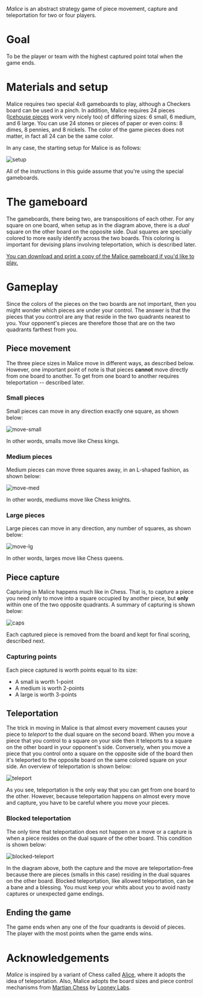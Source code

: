 *Malice* is an abstract strategy game of piece movement, capture and teleportation for two or four players.  

Goal
====

To be the player or team with the highest captured point total when the game ends.

Materials and setup
===================

Malice requires two special 4x8 gameboards to play, although a Checkers board can be used in a pinch.  In addition, Malice requires 24 pieces ([Icehouse pieces](http://www.looneylabs.com/looney-pyramids) work very nicely too) of differing sizes: 6 small, 6 medium, and 6 large.  You can use 24 stones or pieces of paper or even coins: 8 dimes, 8 pennies, and 8 nickels.  The color of the game pieces does not matter, in fact all 24 can be the same color.

In any case, the starting setup for Malice is as follows:

![setup](https://raw.githubusercontent.com/fogus/spiel/master/brettspiel/malice/graphics/inital-setp.png)

All of the instructions in this guide assume that you're using the special gameboards.

The gameboard
=============

The gameboards, there being two, are transpositions of each other.  For any square on one board, when setup as in the diagram above, there is a *dual* square on the other board on the opposite side.  Dual squares are specially colored to more easily identify across the two boards.  This coloring is important for devising plans involving teleportation, which is described later.

[You can download and print a copy of the Malice gameboard if you'd like to play.](https://raw.githubusercontent.com/fogus/spiel/master/brettspiel/malice/graphics/board.png)

Gameplay
========

Since the colors of the pieces on the two boards are not important, then you might wonder which pieces are under your control.  The answer is that the pieces that you control are any that reside in the two quadrants nearest to you.  Your opponent's pieces are therefore those that are on the two quadrants farthest from you.

Piece movement
--------------

The three piece sizes in Malice move in different ways, as described below.  However, one important point of note is that pieces **cannot** move directly from one board to another.  To get from one board to another requires teleportation -- described later.

### Small pieces

Small pieces can move in any direction exactly one square, as shown below:

![move-small](https://raw.githubusercontent.com/fogus/spiel/master/brettspiel/malice/graphics/small-movement.png)

In other words, smalls move like Chess kings.

### Medium pieces

Medium pieces can move three squares away, in an L-shaped fashion, as shown below:

![move-med](https://raw.githubusercontent.com/fogus/spiel/master/brettspiel/malice/graphics/medium-movement.png)

In other words, mediums move like Chess knights.

### Large pieces

Large pieces can move in any direction, any number of squares, as shown below:

![move-lg](https://raw.githubusercontent.com/fogus/spiel/master/brettspiel/malice/graphics/large-movement.png)

In other words, larges move like Chess queens.

Piece capture
-------------

Capturing in Malice happens much like in Chess.  That is, to capture a piece you need only to move into a square occupied by another piece, but **only** within one of the two opposite quadrants.  A summary of capturing is shown below:

![caps](https://raw.githubusercontent.com/fogus/spiel/master/brettspiel/malice/graphics/captures.png)

Each captured piece is removed from the board and kept for final scoring, described next.

### Capturing points

Each piece captured is worth points equal to its size:

 * A small is worth 1-point
 * A medium is worth 2-points
 * A large is worth 3-points

Teleportation
-------------

The trick in moving in Malice is that almost every movement causes your piece to *teleport* to the dual square on the second board.  When you move a piece that you control to a square on your side then it teleports to a square on the other board in your opponent's side. Conversely, when you move a piece that you control onto a square on the opposite side of the board then it's teleported to the opposite board on the same colored square on your side.  An overview of teleportation is shown below:

![teleport](https://raw.githubusercontent.com/fogus/spiel/master/brettspiel/malice/graphics/teleportation.png)

As you see, teleportation is the only way that you can get from one board to the other.  However, because teleportation happens on almost every move and capture, you have to be careful where you move your pieces.

### Blocked teleportation

The only time that teleportation does not happen on a move or a capture is when a piece resides on the dual square of the other board.  This condition is shown below:

![blocked-teleport](https://raw.githubusercontent.com/fogus/spiel/master/brettspiel/malice/graphics/blocked-teleportation.png)

In the diagram above, both the capture and the move are teleportation-free because there are pieces (smalls in this case) residing in the dual squares on the other board.  Blocked teleportation, like allowed teleportation, can be a bane and a blessing.  You must keep your whits about you to avoid nasty captures or unexpected game endings.

Ending the game
---------------

The game ends when any one of the four quadrants is devoid of pieces.  The player with the most points when the game ends wins.


Acknowledgements
================

*Malice* is inspired by a variant of Chess called [Alice](http://www.chessvariants.org/other.dir/alice.html), where it adopts the idea of teleportation. Also, Malice adopts the board sizes and piece control mechanisms from [Martian Chess](http://icehousegames.org/wiki/index.php?title=Martian_Chess) by [Looney Labs](http://www.looneylabs.com).
